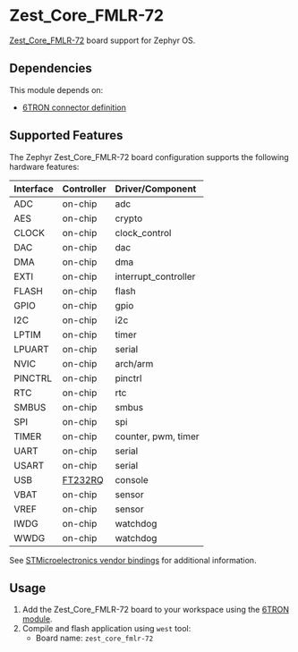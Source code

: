 # Zest_Core_FMLR-72

[Zest_Core_FMLR-72](https://6tron.io/zest_core/zest_core_fmlr_72_1_0_0) board support for Zephyr OS.

## Dependencies

This module depends on:

- [6TRON connector definition](https://github.com/catie-aq/zephyr_6tron-connector)

## Supported Features

The Zephyr Zest_Core_FMLR-72 board configuration supports the following hardware features:

| Interface | Controller                                                                  | Driver/Component                               |
| :-------- | :-------------------------------------------------------------------------- | :--------------------------------------------- |
| ADC       | on-chip                                                                     | adc                                            |
| AES       | on-chip                                                                     | crypto                                         |
| CLOCK     | on-chip                                                                     | clock_control                                  |
| DAC       | on-chip                                                                     | dac                                            |
| DMA       | on-chip                                                                     | dma                                            |
| EXTI      | on-chip                                                                     | interrupt_controller                           |
| FLASH     | on-chip                                                                     | flash                                          |
| GPIO      | on-chip                                                                     | gpio                                           |
| I2C       | on-chip                                                                     | i2c                                            |
| LPTIM     | on-chip                                                                     | timer                                          |
| LPUART    | on-chip                                                                     | serial                                         |
| NVIC      | on-chip                                                                     | arch/arm                                       |
| PINCTRL   | on-chip                                                                     | pinctrl                                        |
| RTC       | on-chip                                                                     | rtc                                            |
| SMBUS     | on-chip                                                                     | smbus                                          |
| SPI       | on-chip                                                                     | spi                                            |
| TIMER     | on-chip                                                                     | counter, pwm, timer                            |
| UART      | on-chip                                                                     | serial                                         |
| USART     | on-chip                                                                     | serial                                         |
| USB       | [FT232RQ](https://ftdichip.com/products/ft232rq/)                           | console                                        |
| VBAT      | on-chip                                                                     | sensor                                         |
| VREF      | on-chip                                                                     | sensor                                         |
| IWDG      | on-chip                                                                     | watchdog                                       |
| WWDG      | on-chip                                                                     | watchdog                                       |

See [STMicroelectronics vendor bindings](https://docs.zephyrproject.org/latest/build/dts/api/bindings.html#dt-vendor-st) for additional information.

## Usage

1. Add the Zest_Core_FMLR-72 board to your workspace using the [6TRON module](https://github.com/catie-aq/zephyr_6tron-manifest.git).
2. Compile and flash application using `west` tool:
   - Board name: `zest_core_fmlr-72`
